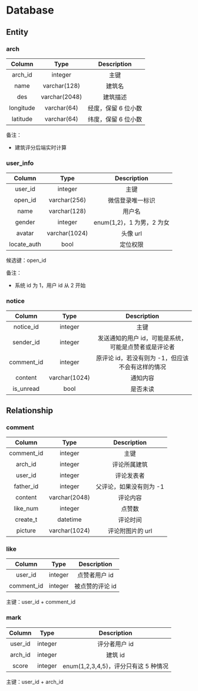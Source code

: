# Database

## Entity

### arch

|Column|Type|Description|
|:---:|:---:|:---:|
|arch_id|integer|主键|
|name|varchar(128)|建筑名|
|des|varchar(2048)|建筑描述|
|longitude|varchar(64)|经度，保留 6 位小数|
|latitude|varchar(64)|纬度，保留 6 位小数|

备注：

- 建筑评分后端实时计算

### user_info

|Column|Type|Description|
|:---:|:---:|:---:|
|user_id|integer|主键|
|open_id|varchar(256)|微信登录唯一标识|
|name|varchar(128)|用户名|
|gender|integer|enum(1,2)，1 为男，2 为女|
|avatar|varchar(1024)|头像 url|
|locate_auth|bool|定位权限|

候选键：open_id

备注：

- 系统 id 为 1，用户 id 从 2 开始

### notice

|Column|Type|Description|
|:---:|:---:|:---:|
|notice_id|integer|主键|
|sender_id|integer|发送通知的用户 id，可能是系统，可能是点赞者或是评论者|
|comment_id|integer|原评论 id，若没有则为 -1，但应该不会有这样的情况|
|content|varchar(1024)|通知内容|
|is_unread|bool|是否未读|

## Relationship

### comment

|Column|Type|Description|
|:---:|:---:|:---:|
|comment_id|integer|主键|
|arch_id|integer|评论所属建筑|
|user_id|integer|评论发表者|
|father_id|integer|父评论，如果没有则为 -1|
|content|varchar(2048)|评论内容|
|like_num|integer|点赞数|
|create_t|datetime|评论时间|
|picture|varchar(1024)|评论附图片的 url|

### like

|Column|Type|Description|
|:---:|:---:|:---:|
|user_id|integer|点赞者用户 id|
|comment_id|integer|被点赞的评论 id|

主键：user_id + comment_id

### mark

|Column|Type|Description|
|:---:|:---:|:---:|
|user_id|integer|评分者用户 id|
|arch_id|integer|建筑 id|
|score|integer|enum(1,2,3,4,5)，评分只有这 5 种情况|

主键：user_id + arch_id
